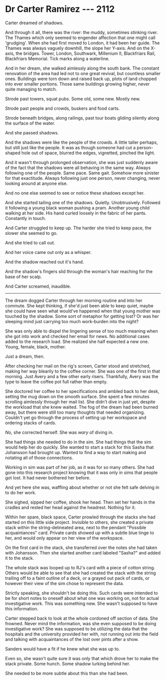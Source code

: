 # Dr Carter Ramirez --- 2112

Carter dreamed of shadows.

And through it all, there was the river: the muddy, sometimes stinking river. The Thames which only seemed to engender affection that one might call 'grudging'. When she had first moved to London, it had been her guide. The Thames was always vaguely downhill, the slope her Y-axis. And on the X-axis, the bridges. Tower, London, Southwark, Millenium II, Blackfriars Rail, Blackfriars Memorial. Tick marks along a waterline.

And in her dream, she walked aimlessly along the south bank. The constant renovation of the area had led not to one great revival, but countless smaller ones. Buildings were torn down and raised back up, plots of land chopped into ever smaller portions. Those same buildings growing higher, never quite managing to match.

Strode past towers, squat pubs. Some old, some new. Mostly new.

Strode past people and crowds, buskers and food carts.

Strode beneath bridges, along railings, past tour boats gliding silently along the surface of the water.

And she passed shadows.

And the shadows were like the people of the crowds. A little taller perhaps, but still just like the people. It was as though someone had cut a person-shaped hole out of space, blurred the edges, vignetted, pinched the light.

And it wasn't through prolonged observation, she was just suddenly aware of the fact that the shadows were all behaving in the same way. Always following one of the people. Same pace. Same gait. Somehow more sinister for that exactitude. Always following just one person, never changing, never looking around at anyone else.

And no one else seemed to see or notice these shadows except her.

And she started tailing one of the shadows. Quietly. Unobtrusively. Followed it following a young black woman pushing a pram. Another young child walking at her side. His hand curled loosely in the fabric of her pants. Constantly in touch.

And Carter struggled to keep up. The harder she tried to keep pace, the slower she seemed to go.

And she tried to call out.

And her voice came out only as a whisper.

And the shadow reached out it's hand.

And the shadow's fingers slid through the woman's hair reaching for the base of her scalp.

And Carter screamed, inaudible.

-----

The dream dogged Carter through her morning routine and into her commute. She kept thinking, if she'd just been able to keep quiet, maybe she could have seen what would've happened when that young mother was touched by the shadow. Some sort of metaphor for getting lost? Or was her sleeping mind just carrying too much work-burden into the night?

She was only able to dispel the lingering sense of too much meaning when she got into work and checked her email for news. No additional cases added to the research load. She realized she half expected a new one. Young, female, black, mother.

Just a dream, then.

After checking her mail on the rig's screen, Carter stood and stretched, making her way blearily to the coffee corner. She was one of the first in that morning. Just Avery and a few other early risers. Thankfully, Avery was the type to leave the coffee pot full rather than empty.

She doctored her coffee to her specifications and ambled back to her desk, setting the mug down on the smooth surface. She spent a few minutes scrolling aimlessly through her mail list. She didn't dive in just yet, despite the workload that she knew waited. The fog of the dream had been burned away, but there were still too many thoughts that needed organizing. Couldn't yet go through the process of setting up her workspace and ordering stacks of cards.

*No,* she corrected herself. She was *wary* of diving in.

She had things she needed to do in the sim. She had things that the sim would help her do quickly. She wanted to start a stack for this Sasha that Johansson had brought up. Wanted to find a way to start making and notating all of those connections.

Working in sim was part of her job, as it was for so many others. She had gone into this research project knowing that it was only in sims that people got lost. It had never bothered her before.

And yet here she was, waffling about whether or not she felt safe delving in to do her work.

She sighed, sipped her coffee, shook her head. Then set her hands in the cradles and rested her head against the headrest. Nothing for it.

Within her spare, black space, Carter prowled through the stacks she had started on this little side project. Invisible to others, she created a private stack within the string-delineated area, next to the pendant "Possible acquaintances" card. Private cards showed up with a subtle blue tinge to her, and would only appear on her view of the workspace.

On the first card in the stack, she transferred over the notes she had taken with Johansson. Then she started another card labeled "Sasha?" and added it to the stack.

The whole stack was looped up to RJ's card with a piece of cotton string. Others would be able to see that she had created the stack with the string trailing off to a faint outline of a deck, or a grayed out pack of cards, or however their view of the sim chose to represent the data.

Strictly speaking, she shouldn't be doing this. Such cards were intended to be for short notes to oneself about what one was working on, not for actual investigative work. This was something new. She wasn't supposed to have this information.

Carter stepped back to look at the whole cordoned off section of data. She frowned. Never mind the information, was she even supposed to be doing investigative work? She was supposed to be utilizing the data that the hospitals and the university provided her with, not running out into the field and talking with acquaintances of the lost over pints after a show.

Sanders would have a fit if he knew what she was up to.

Even so, she wasn't quite sure it was only that which drove her to make the stack private. Some hunch. Some shadow lurking behind her.

She needed to be more subtle about this than she had been.
